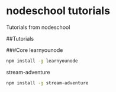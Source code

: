 nodeschool tutorials
====================
Tutorials from nodeschool

##Tutorials

###Core
learnyounode
```bash
npm install -g learnyounode
```

stream-adventure
```bash
npm install -g stream-adventure
```